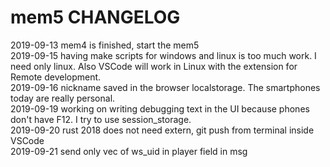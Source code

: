 # mem5 CHANGELOG

2019-09-13 mem4 is finished, start the mem5  
2019-09-15 having make scripts for windows and linux is too much work. I need only linux. Also VSCode will work in Linux with the extension for Remote development.  
2019-09-16 nickname saved in the browser localstorage. The smartphones today are really personal.  
2019-09-19 working on writing debugging text in the UI because phones don't have F12. I try to use session_storage.  
2019-09-20 rust 2018 does not need extern, git push from terminal inside VSCode  
2019-09-21 send only vec of ws_uid in player field in msg  

